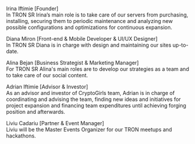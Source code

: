 Irina Iftimie [Founder]
<br>In TRON SR Irina’s main role is to take care of our servers from purchasing, installing, securing them to periodic maintenance and analyzing new possible configurations and optimizations for continuous expansion.

Diana Miron [Front-end & Mobile Developer & UI/UX Designer]
<br>In TRON SR Diana is in charge with design and maintaining our sites up-to-date.

Alina Bejan [Business Strategist & Marketing Manager]
<br>For TRON SR Alina's main roles are to develop our strategies as a team and to take care of our social content.

Adrian Iftimie [Advisor & Investor]
<br>As an advisor and investor of CryptoGirls team, Adrian is in charge of coordinating and advising the team, finding new ideas and initiatives for project expansion and financing team expenditures until achieving forging position and afterwards.

Liviu Cadariu [Partner & Event Manager]
<br>Liviu will be the Master Events Organizer for our TRON meetups and hackathons.
